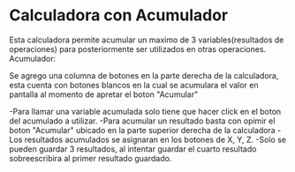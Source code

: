 Calculadora con Acumulador
======================

Esta calculadora permite acumular un maximo de 3 variables(resultados de operaciones) para posteriormente ser utilizados en otras operaciones.
Acumulador:

Se agrego una columna de botones en la parte derecha de la calculadora, esta cuenta con botones blancos
en la cual se acumulara el valor en pantalla al momento de apretar el boton "Acumular"

-Para llamar una variable acumulada solo tiene que hacer click en el boton del acumulado a utilizar.
-Para acumular un resultado basta con opimir el boton "Acumular" ubicado en la parte superior derecha de la calculadora
-Los resultados acumulados se asignaran en los botones de X, Y, Z.
-Solo se pueden guardar 3 resultados, al intentar guardar el cuarto resultado sobreescribira al primer resultado guardado.
